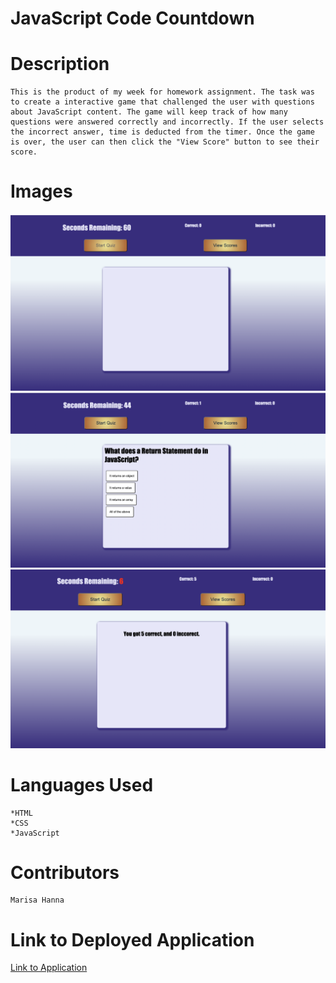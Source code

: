 #  JavaScript Code Countdown


#  Description

    This is the product of my week for homework assignment. The task was to create a interactive game that challenged the user with questions about JavaScript content. The game will keep track of how many questions were answered correctly and incorrectly. If the user selects the incorrect answer, time is deducted from the timer. Once the game is over, the user can then click the "View Score" button to see their score. 



#  Images

![Screen Shot 1](./images/Screen-Shot1.png)
![Screen Shot 2](./images/Screen-Shot2.png)
![screen Shot 3](./images/Screen-Shot3.png)



#  Languages Used


    *HTML
    *CSS
    *JavaScript


#  Contributors

    Marisa Hanna



#  Link to Deployed Application

[Link to Application](https://marisahanna.github.io/code-countdown/.)
